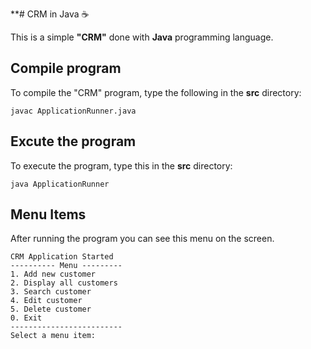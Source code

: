 **# CRM in Java :coffee:

This is a simple **"CRM"** done with **Java** programming language.

## Compile program

To compile the "CRM" program, type the following in the **src** directory:

```console
javac ApplicationRunner.java
```

## Excute the program

To execute the program, type this in the **src** directory:

```console
java ApplicationRunner
```

## Menu Items

After running the program you can see this menu on the screen.

```console
CRM Application Started
---------- Menu ---------
1. Add new customer
2. Display all customers
3. Search customer
4. Edit customer
5. Delete customer
0. Exit
-------------------------
Select a menu item: 
```

